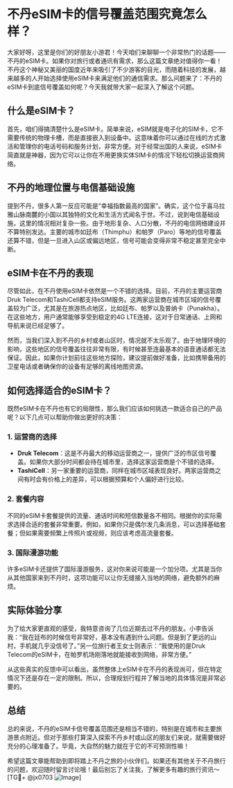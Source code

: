 # 不丹eSIM卡的信号覆盖范围究竟怎么样？

大家好呀，这里是你们的好朋友小游君！今天咱们来聊聊一个非常热门的话题——不丹的eSIM卡。如果你对旅行或者通讯有需求，那么这篇文章绝对值得你一看！不丹这个神秘又美丽的国度近年来吸引了不少游客的目光，而随着科技的发展，越来越多的人开始选择使用eSIM卡来满足他们的通信需求。那么问题来了：不丹的eSIM卡到底信号覆盖如何呢？今天我就带大家一起深入了解这个问题。

## 什么是eSIM卡？

首先，咱们得搞清楚什么是eSIM卡。简单来说，eSIM就是电子化的SIM卡，它不需要传统的物理卡槽，而是直接嵌入到设备中。这意味着你可以通过在线的方式激活和管理你的电话号码和服务计划，非常方便。对于经常出国的人来说，eSIM卡简直就是神器，因为它可以让你在不用更换实体SIM卡的情况下轻松切换运营商网络。

## 不丹的地理位置与电信基础设施

提到不丹，很多人第一反应可能是“幸福指数最高的国家”。确实，这个位于喜马拉雅山脉南麓的小国以其独特的文化和生活方式闻名于世。不过，说到电信基础设施，这里的情况相对复杂一些。由于地形复杂、人口分散，不丹的电信网络建设并不算特别发达。主要的城市如廷布（Thimphu）和帕罗（Paro）等地的信号覆盖还算不错，但是一旦进入山区或偏远地区，信号可能会变得非常不稳定甚至完全中断。

## eSIM卡在不丹的表现

尽管如此，在不丹使用eSIM卡依然是一个不错的选择。目前，不丹的主要运营商Druk Telecom和TashiCell都支持eSIM服务。这两家运营商在城市区域的信号覆盖较为广泛，尤其是在旅游热点地区，比如廷布、帕罗以及普纳卡（Punakha）。在这些地方，用户通常能够享受到稳定的4G LTE连接，这对于日常通话、上网和导航来说已经足够了。

然而，当我们深入到不丹的乡村或者山区时，情况就不太乐观了。由于地理环境的影响，这些地区的信号覆盖往往非常有限，有时候甚至连最基本的语音通话都无法保证。因此，如果你计划前往这些地方探险，建议提前做好准备，比如携带备用的卫星电话或者确保你的设备有足够的离线地图资源。

## 如何选择适合的eSIM卡？

既然eSIM卡在不丹也有它的局限性，那么我们应该如何挑选一款适合自己的产品呢？以下几点可以帮助你做出更好的决策：

### 1. **运营商的选择**
   - **Druk Telecom**：这是不丹最大的移动运营商之一，提供广泛的市区信号覆盖。如果你大部分时间都会待在城市里，选择这家运营商是个不错的选择。
   - **TashiCell**：另一家重要的运营商，同样在城市区域表现良好。两家运营商之间有时会有价格上的差异，可以根据预算和个人偏好进行比较。

### 2. **套餐内容**
   不同的eSIM卡套餐提供的流量、通话时间和短信数量各不相同。根据你的实际需求选择合适的套餐非常重要。例如，如果你只是偶尔发几条消息，可以选择基础套餐；但如果需要频繁上传照片或视频，则应该考虑高流量套餐。

### 3. **国际漫游功能**
   许多eSIM卡还提供了国际漫游服务，这对你来说可能是一个加分项。尤其是当你从其他国家来到不丹时，这项功能可以让你无缝接入当地的网络，避免额外的麻烦。

## 实际体验分享

为了给大家更直观的感受，我特意咨询了几位近期去过不丹的朋友。小李告诉我：“我在廷布的时候信号非常好，基本没有遇到什么问题。但是到了更远的山村，手机就几乎没信号了。”另一位旅行者王女士则表示：“我使用的是Druk Telecom的eSIM卡，在帕罗机场刚落地就能接收到网络，非常方便。”

从这些真实的反馈中可以看出，虽然整体上eSIM卡在不丹的表现尚可，但在特定情况下还是存在一定的限制。所以，合理规划行程并了解当地的具体情况是非常必要的。

## 总结

总的来说，不丹的eSIM卡信号覆盖范围还是相当不错的，特别是在城市和主要旅游景点附近。但对于那些打算深入探索不丹乡村或山区的朋友们来说，就需要做好充分的心理准备了。毕竟，大自然的魅力就在于它的不可预测性嘛！

希望这篇文章能帮助到即将踏上不丹之旅的小伙伴们。如果还有其他关于不丹旅行的问题，欢迎随时留言讨论哦！最后别忘了关注我，了解更多有趣的旅行资讯～[TG💪+ @jx0703 ![Image](https://github.com/user-attachments/assets/dbca1d08-cadb-493c-b0ec-ad6f7a83f270)]